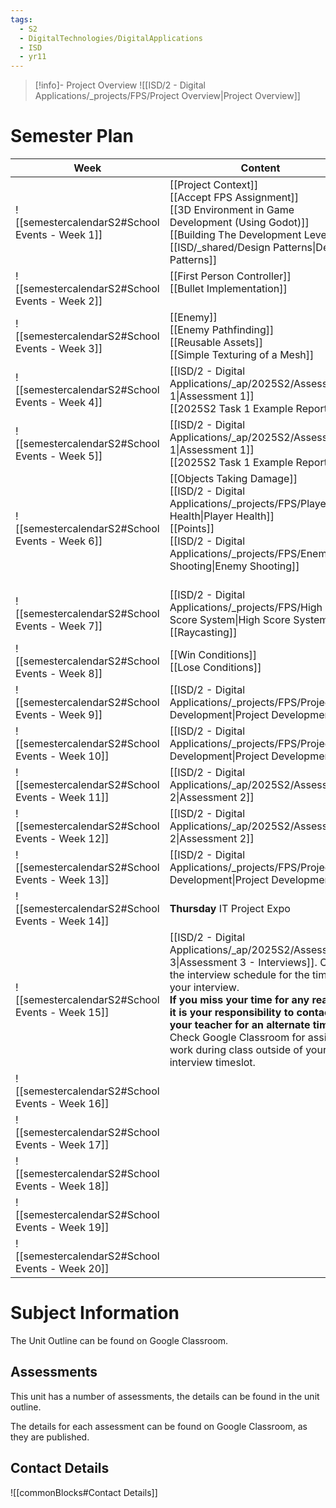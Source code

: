```yaml
---
tags:
  - S2
  - DigitalTechnologies/DigitalApplications
  - ISD
  - yr11
---
```

> [!info]- Project Overview
> ![[ISD/2 - Digital Applications/_projects/FPS/Project Overview|Project Overview]]




# Semester Plan

| Week                                            | Content                                                                                                                                                                                                                                                                                                                                                              | Submissions                    |
| ----------------------------------------------- | -------------------------------------------------------------------------------------------------------------------------------------------------------------------------------------------------------------------------------------------------------------------------------------------------------------------------------------------------------------------- | ------------------------------ |
| ![[semestercalendarS2#School Events - Week 1]]  | [[Project Context]]<br>[[Accept FPS Assignment]]<br>[[3D Environment in Game Development (Using Godot)]]<br>[[Building The Development Level]]<br>[[ISD/_shared/Design Patterns\|Design Patterns]]<br>                                                                                                                                                               |                                |
| ![[semestercalendarS2#School Events - Week 2]]  | [[First Person Controller]]<br>[[Bullet Implementation]]<br><br>                                                                                                                                                                                                                                                                                                     |                                |
| ![[semestercalendarS2#School Events - Week 3]]  | [[Enemy]]<br>[[Enemy Pathfinding]]<br>[[Reusable Assets]]<br>[[Simple Texturing of a Mesh]]                                                                                                                                                                                                                                                                          |                                |
| ![[semestercalendarS2#School Events - Week 4]]  | [[ISD/2 - Digital Applications/_ap/2025S2/Assessment 1\|Assessment 1]]<br>[[2025S2 Task 1 Example Report]]                                                                                                                                                                                                                                                           |                                |
| ![[semestercalendarS2#School Events - Week 5]]  | [[ISD/2 - Digital Applications/_ap/2025S2/Assessment 1\|Assessment 1]]<br>[[2025S2 Task 1 Example Report]]                                                                                                                                                                                                                                                           | **Wednesday** Assessment 1 Due |
| ![[semestercalendarS2#School Events - Week 6]]  | [[Objects Taking Damage]]<br>[[ISD/2 - Digital Applications/_projects/FPS/Player Health\|Player Health]]<br>[[Points]]<br>[[ISD/2 - Digital Applications/_projects/FPS/Enemy Shooting\|Enemy Shooting]]<br><br>                                                                                                                                                      |                                |
| ![[semestercalendarS2#School Events - Week 7]]  | [[ISD/2 - Digital Applications/_projects/FPS/High Score System\|High Score System]]<br>[[Raycasting]]                                                                                                                                                                                                                                                                |                                |
| ![[semestercalendarS2#School Events - Week 8]]  | [[Win Conditions]]<br>[[Lose Conditions]]                                                                                                                                                                                                                                                                                                                            |                                |
| ![[semestercalendarS2#School Events - Week 9]]  | [[ISD/2 - Digital Applications/_projects/FPS/Project Development\|Project Development]]                                                                                                                                                                                                                                                                              |                                |
| ![[semestercalendarS2#School Events - Week 10]] | [[ISD/2 - Digital Applications/_projects/FPS/Project Development\|Project Development]]                                                                                                                                                                                                                                                                              |                                |
| ![[semestercalendarS2#School Events - Week 11]] | [[ISD/2 - Digital Applications/_ap/2025S2/Assessment 2\|Assessment 2]]                                                                                                                                                                                                                                                                                               |                                |
| ![[semestercalendarS2#School Events - Week 12]] | [[ISD/2 - Digital Applications/_ap/2025S2/Assessment 2\|Assessment 2]]                                                                                                                                                                                                                                                                                               | **Friday** Assessment 2 Due    |
| ![[semestercalendarS2#School Events - Week 13]] | [[ISD/2 - Digital Applications/_projects/FPS/Project Development\|Project Development]]                                                                                                                                                                                                                                                                              |                                |
| ![[semestercalendarS2#School Events - Week 14]] | **Thursday** IT Project Expo                                                                                                                                                                                                                                                                                                                                         |                                |
| ![[semestercalendarS2#School Events - Week 15]] | [[ISD/2 - Digital Applications/_ap/2025S2/Assessment 3\|Assessment 3 - Interviews]]. Check the interview schedule for the time of your interview.<br>**If you miss your time for any reason, it is your responsibility to contact your teacher for an alternate time.**<br>Check Google Classroom for assigned work during class outside of your interview timeslot. | **All Week** Interviews        |
| ![[semestercalendarS2#School Events - Week 16]] |                                                                                                                                                                                                                                                                                                                                                                      |                                |
| ![[semestercalendarS2#School Events - Week 17]] |                                                                                                                                                                                                                                                                                                                                                                      |                                |
| ![[semestercalendarS2#School Events - Week 18]] |                                                                                                                                                                                                                                                                                                                                                                      |                                |
| ![[semestercalendarS2#School Events - Week 19]] |                                                                                                                                                                                                                                                                                                                                                                      |                                |
| ![[semestercalendarS2#School Events - Week 20]] |                                                                                                                                                                                                                                                                                                                                                                      |                                |

# Subject Information

The Unit Outline can be found on Google Classroom.

## Assessments

This unit has a number of assessments, the details can be found in the unit outline.

The details for each assessment can be found on Google Classroom, as they are published.

## Contact Details

![[commonBlocks#Contact Details]]

